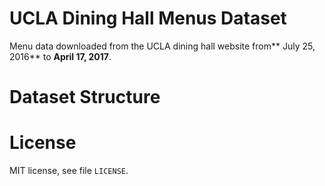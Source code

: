# UCLA Dining Hall Menus Dataset

Menu data downloaded from the UCLA dining hall website from** July 25, 2016** to **April 17, 2017**.

# Dataset Structure

# License

MIT license, see file `LICENSE`.
